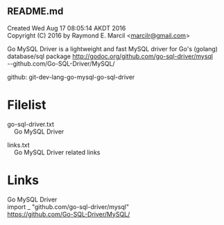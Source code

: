 ## README.md  
Created Wed Aug 17 08:05:14 AKDT 2016  
Copyright (C) 2016 by Raymond E. Marcil &lt;marcilr@gmail.com&gt;  


Go MySQL Driver is a lightweight and fast MySQL driver for Go's
(golang) database/sql package
http://godoc.org/github.com/go-sql-driver/mysql  
--github.com/Go-SQL-Driver/MySQL/  

github:  git-dev-lang-go-mysql-go-sql-driver  


Filelist  
========  
go-sql-driver.txt  
&nbsp;&nbsp;&nbsp;&nbsp;Go MySQL Driver  

links.txt  
&nbsp;&nbsp;&nbsp;&nbsp;Go MySQL Driver related links  



Links  
=====  
Go MySQL Driver  
import _ "github.com/go-sql-driver/mysql"  
https://github.com/Go-SQL-Driver/MySQL/  

